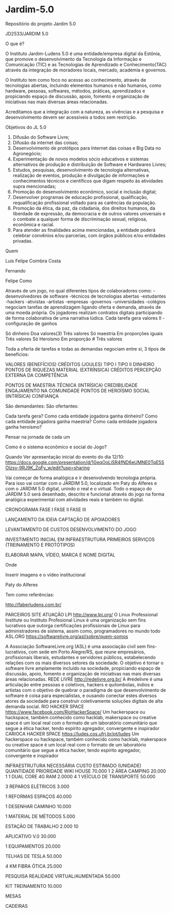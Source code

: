 # Jardim-5.0
Repositório do projeto Jardim 5.0

JD2533/JARDIM 5.0

O que é?

O Instituto Jardim-Ludens 5.0 é uma entidade/empresa digital da Estônia, que promove o desenvolvimento da Tecnologia da Informação e Comunicação (TIC) e as Tecnologias de Aprendizado e Conhecimento(TAC) através da integração de moradores locais, mercado, academia e governos.

O Instituto tem como foco no acesso ao conhecimento, através de tecnologias abertas, incluindo elementos humanos e não humanos, como hardware, pessoas, softwares, métodos, práticas, aprendizados e propiciando espaço de discussão, apoio, fomento e organização de iniciativas nas mais diversas áreas relacionadas.

Acreditamos que a integração com a natureza, as vivências e a pesquisa e desenvolvimento devem ser acessíveis a todos sem restrição.

Objetivos do JL 5.0

1. Difusão do Software Livre;
2. Difusão da internet das coisas;
3. Desenvolvimento de protótipos para Internet das coisas e Big Data no Agronegócio;
4. Experimentação de novos modelos sócio educativos e sistemas alternativos de produção e distribuição de Software e Hardwares Livres;
5. Estudos, pesquisas, desenvolvimento de tecnologia alternativas, realização de eventos, produção e divulgação de informações e conhecimentos técnicos e científicos que digam respeito às atividades supra mencionadas;
6. Promoção do desenvolvimento econômico, social e inclusão digital;
7. Desenvolver programas de educação profissional, qualificação, requalificação profissional voltado para as carências da população.
8. Promoção da ética, da paz, da cidadania, dos direitos humanos, da liberdade de expressão, da democracia e de outros valores universais e o combate a qualquer forma de discriminação sexual, religiosa, econômica e racial.
9. Para atender as finalidades acima mencionadas, a entidade poderá celebrar convênios e/ou parcerias, com órgãos públicos e/ou entidades privadas.


Quem

Luis Felipe Coimbra Costa

Fernando

Felipe
Como

Através de um jogo, no qual diferentes tipos de colaboradores como:
-desenvolvedores de software
-técnicos de tecnologias abertas
-estudantes 
-hackers
-ativistas
-artistas
-empresas
-governos
-universidades
-colégios
negociam tarefas de aprendizagem ligando oferta e demanda, através de uma moeda própria. Os jogadores realizam contratos digitais participando de forma colaborativa  de uma narrativa lúdica.
Cada tarefa gera valores II - configuração de ganhos

Só dinheiro
Doa valores(3)
Três valores
Só maestria
Em proporções iguais
Três valores
Só Heroísmo
Em proporção #
Três valores

Toda a oferta de tarefas e todas as demandas negociam entre si, 3 tipos de benefícios:

VALORES
(BENEFÍCIOS)
CRÉDITOS
(JOULES)
TIPO I
TIPO II
DINHEIRO
PONTOS DE RIQUEZAS
MATERIAL
(EXTRÍNSICA)
CRÉDITOS
PERCEPÇÃO EXTERNA DA COMPETÊNCIA


PONTOS DE MAESTRIA
TÉCNICA
(INTRÍSICA)
CREDIBILIDADE
ENGAJAMENTO NA COMUNIDADE
PONTOS DE HEROÍSMO
SOCIAL
(INTRÍSICA)
CONFIANÇA


São demandantes:
São ofertantes:

Cada tarefa gera?
Como cada entidade jogadora ganha dinheiro?
Como cada entidade jogadora ganha maestria?
Como cada entidade jogadora ganha heroísmo?

Pensar na jornada de cada um

Como é o sistema econômico e social do Jogo?


Quando
Ver apresentação inicial do evento do dia 12/10: https://docs.google.com/presentation/d/1GeqOoLiSR4fND6eUMNE0TqE5SOlzsv-9RJ9K_ZqFy_w/edit?usp=sharing


Vai começar de forma analógica e ir desenvolvendo tecnologia própria. Para isso vai contar com o JARDIM 5.0, localizado em Paty do Alferes e com o JARDIM 5.0 digital, unindo o real e o virtual. Todo o espaço do JARDIM 5.0 será desenhado, descrito e funcional através do jogo na forma analógica experimental com atividades reais e também no digital.



CRONOGRAMA
FASE I
FASE II
FASE III


LANÇAMENTO DA 
IDEIA
CAPTAÇÃO DE APOIADORES




LEVANTAMENTO DE CUSTOS
DESENVOLVIMENTO
DO JOGO




INVESTIMENTO INICIAL EM INFRAESTRUTURA
PRIMEIROS SERVIÇOS
(TREINAMENTO E PROTÓTIPOS)




ELABORAR MAPA, VÍDEO, MARCA E NOME DIGITAL






Onde

Inserir imagens e o vídeo institucional

Paty do Alferes

Tem como referências:

http://faberludens.com.br/


PARCEIROS
SITE
ATUAÇÃO
LPI
 http://www.lpi.org/
O Linux Professional Institute ou Instituto Profesional Linux é uma organização sem fins lucrativos que outorga certificações profissionais de Linux para administradores de sistema, assim como, programadores no mundo todo
ASL.ORG
https://softwarelivre.org/asl/sobre/quem-somos


A Associação SoftwareLivre.org (ASL) é uma associação civil sem fins-lucrativos, com sede em Porto Alegre/RS, que reune empresários, profissionais liberais, estudantes e servidores públicos, estabelecendo relações com os mais diversos setores da sociedade. O objetivo é tornar o software livre amplamente incluído na sociedade, propiciando espaço de discussão, apoio, fomento e organização de iniciativas nas mais diversas áreas relacionadas.
REDE LIVRE
 http://redelivre.org.br/
A #redelivre é uma articulação entre pessoas e coletivos, hackers e quilombolas, índios e artistas com o objetivo de quebrar o paradigma de que desenvolvimento de software é coisa para especialistas, e ousando conectar estes diversos atores da sociedade para construir coletivamente soluções digitais de alta demanda social.
RIO HACKER SPACE
https://www.facebook.com/RioHackerSpace/
Um hackerspace ou hackspace, também conhecido como hacklab, makerspace ou creative space é um local real com o formato de um laboratório comunitário que segue a ética hacker, tendo espírito agregador, convergente e inspirador
CARIOCA HACKER SPACE
https://ludes.cos.ufrj.br/pt/ludes
Um hackerspace ou hackspace, também conhecido como hacklab, makerspace ou creative space é um local real com o formato de um laboratório comunitário que segue a ética hacker, tendo espírito agregador, convergente e inspirador



INFRAESTRUTURA NECESSÁRIA
CUSTO ESTIMADO
(UNIDADE)
QUANTIDADE
PRIORIDADE
WIKI HOUSE
70.000
1
2
ÁREA CAMPING
20.000
1
1
DUAL CORE 4G RAM
2.0000
4
1
VEÍCULO DE TRANSPORTE
50.000


3
REPAROS ELÉTRICOS
3.000


1
REFORMAS ESPAÇOS
40.000


1
DESENHAR CAMINHO
10.000


1
MATERIAL DE MÉTODOS
5.000




ESTAÇÃO DE TRABALHO
2.000
10


APLICATIVO V.0
30.000


1
EQUIPAMENTOS
20.000




TELHAS DE TESLA
50.000




4 KM FIBRA ÓTICA
25.000




PESQUISA REALIDADE VIRTUAL/AUMENTADA
50.000




KIT TREINAMENTO
10.000




MESAS






CADEIRAS

















